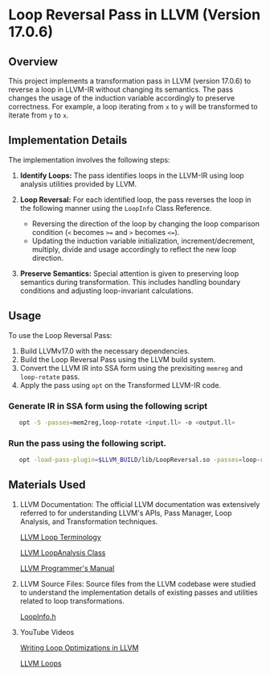 # Loop Reversal Pass in LLVM (Version 17.0.6)

## Overview

This project implements a transformation pass in LLVM (version 17.0.6) to reverse a loop in LLVM-IR without changing its semantics. The pass changes the usage of the induction variable accordingly to preserve correctness. For example, a loop iterating from `x` to `y` will be transformed to iterate from `y` to `x`.

## Implementation Details

The implementation involves the following steps:

1. **Identify Loops:** The pass identifies loops in the LLVM-IR using loop analysis utilities provided by LLVM.

2. **Loop Reversal:** For each identified loop, the pass reverses the loop in the following manner using the ```LoopInfo``` Class Reference.
   - Reversing the direction of the loop by changing the loop comparison condition (`<` becomes `>=` and `>` becomes `<=`).
   - Updating the induction variable initialization, increment/decrement, multiply, divide and usage accordingly to reflect the new loop direction.

3. **Preserve Semantics:** Special attention is given to preserving loop semantics during transformation. This includes handling boundary conditions and adjusting loop-invariant calculations.

## Usage

To use the Loop Reversal Pass:

1. Build LLVMv17.0 with the necessary dependencies.
2. Build the Loop Reversal Pass using the LLVM build system.
3. Convert the LLVM IR into SSA form using the prexisiting ```memreg``` and ```loop-rotate``` pass.
4. Apply the pass using `opt` on the Transformed LLVM-IR code.

### Generate IR in SSA form using the following script

```bash
   opt -S -passes=mem2reg,loop-rotate <input.ll> -o <output.ll>
```
### Run the pass using the following script.

```bash
   opt -load-pass-plugin=$LLVM_BUILD/lib/LoopReversal.so -passes=loop-reversal <output.ll>
```

## Materials Used

1. LLVM Documentation: The official LLVM documentation was extensively referred to for understanding LLVM's APIs, Pass Manager, Loop Analysis, and Transformation techniques.

   [LLVM Loop Terminology](https://llvm.org/docs/LoopTerminology.html)

   [LLVM LoopAnalysis Class](https://llvm.org/doxygen/classllvm_1_1LoopAnalysis.html)

   [LLVM Programmer's Manual](https://llvm.org/docs/ProgrammersManual.html)

2. LLVM Source Files: Source files from the LLVM codebase were studied to understand the implementation details of existing passes and utilities related to loop transformations.

   [LoopInfo.h](https://llvm.org/doxygen/LoopInfo_8h_source.html)

3. YouTube Videos

   [Writing Loop Optimizations in LLVM](https://www.youtube.com/watch?v=3pRhvQi7Z10)

   [LLVM Loops](https://www.youtube.com/watch?v=b7Q2PGR5a1o)